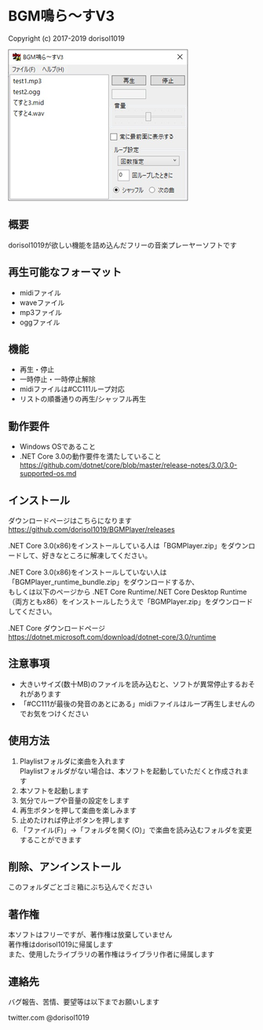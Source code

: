 ﻿
# BGM鳴ら～すV3

  Copyright (c) 2017-2019 dorisol1019

![BGMPlayer](https://github.com/dorisol1019/BGMPlayer/blob/images/BGMPlayer.jpg)

## 概要

dorisol1019が欲しい機能を詰め込んだフリーの音楽プレーヤーソフトです

## 再生可能なフォーマット

* midiファイル
* waveファイル
* mp3ファイル
* oggファイル

## 機能

* 再生・停止
* 一時停止・一時停止解除
* midiファイルは#CC111ループ対応
* リストの順番通りの再生/シャッフル再生

## 動作要件

* Windows OSであること
* .NET Core 3.0の動作要件を満たしていること  
  https://github.com/dotnet/core/blob/master/release-notes/3.0/3.0-supported-os.md

## インストール

ダウンロードページはこちらになります  
https://github.com/dorisol1019/BGMPlayer/releases

.NET Core 3.0(x86)をインストールしている人は「BGMPlayer.zip」をダウンロードして、好きなところに解凍してください。

.NET Core 3.0(x86)をインストールしていない人は「BGMPlayer_runtime_bundle.zip」をダウンロードするか、  
もしくは以下のページから .NET Core Runtime/.NET Core Desktop Runtime（両方ともx86）をインストールしたうえで「BGMPlayer.zip」をダウンロードしてください。

.NET Core ダウンロードページ  
https://dotnet.microsoft.com/download/dotnet-core/3.0/runtime

## 注意事項

* 大きいサイズ(数十MB)のファイルを読み込むと、ソフトが異常停止するおそれがあります
　
* 「#CC111が最後の発音のあとにある」midiファイルはループ再生しませんのでお気をつけください

## 使用方法

1. Playlistフォルダに楽曲を入れます  
   Playlistフォルダがない場合は、本ソフトを起動していただくと作成されます
2. 本ソフトを起動します
3. 気分でループや音量の設定をします
4. 再生ボタンを押して楽曲を楽しみます
5. 止めたければ停止ボタンを押します
6. 「ファイル(F)」→「フォルダを開く(O)」で楽曲を読み込むフォルダを変更することができます

## 削除、アンインストール

このフォルダごとゴミ箱にぶち込んでください

## 著作権

本ソフトはフリーですが、著作権は放棄していません  
著作権はdorisol1019に帰属します  
また、使用したライブラリの著作権はライブラリ作者に帰属します  

## 連絡先

バグ報告、苦情、要望等は以下までお願いします

twitter.com @dorisol1019
